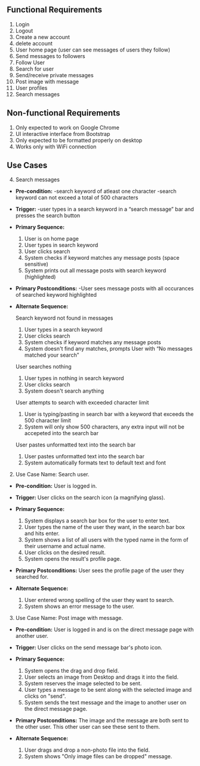 ## Functional Requirements
1. Login
2. Logout
3. Create a new account
4. delete account
5. User home page (user can see messages of users they follow)
6. Send messages to followers
7. Follow User
8. Search for user
9. Send/receive private messages
10. Post image with message
11. User profiles
12. Search messages

## Non-functional Requirements

1. Only expected to work on Google Chrome
2. UI interactive interface from Bootstrap
3. Only expected to be formatted properly on desktop
4. Works only with WiFi connection 

## Use Cases
4. Search messages
- **Pre-condition:** <can be a list or short description> 
  -search keyword of atleast one character
  -search keyword can not exceed a total of 500 characters

- **Trigger:** <can be a list or short description>
  -user types in a search keyword in a “search message” bar and presses the search button

- **Primary Sequence:**
  
  1. User is on home page
  2. User types in search keyword 
  3. User clicks search 
  4. System checks if keyword matches any message posts (space sensitive)
  5. System prints out all message posts with search keyword (highlighted)

- **Primary Postconditions:**
  -User sees message posts with all occurances of searched keyword highlighted

- **Alternate Sequence:** 
  
  Search keyword not found in messages
  1. User types in a search keyword 
  2. User clicks search
  3. System checks if keyword matches any message posts
  4. System doesn't find any matches, prompts User with “No messages matched your search”
  
  User searches nothing
  1. User types in nothing in search keyword 
  2. User clicks search
  3. System doesn't search anything
  
  User attempts to search with exceeded character limit
  1. User is typing/pasting in search bar with a keyword that exceeds the 500 character limit
  2. System will only show 500 characters, any extra input will not be accepeted into the search bar
  
  User pastes unformatted text into the search bar
  1. User pastes unformatted text into the search bar
  2. System automatically formats text to default text and font

2. Use Case Name: Search user.
- **Pre-condition:**  User is logged in.

- **Trigger:** User clicks on the search icon (a magnifying glass).

- **Primary Sequence:**

  1. System displays a search bar box for the user to enter text.
  2. User types the name of the user they want, in the search bar box and hits enter.
  3. System shows a list of all users with the typed name in the form of their username and actual name.  
  4. User clicks on the desired result.
  5. System opens the result's profile page. 

- **Primary Postconditions:** User sees the profile page of the user they searched for.

- **Alternate Sequence:** 

  1. User entered wrong spelling of the user they want to search.
  2. System shows an error message to the user.

3. Use Case Name: Post image with message.
- **Pre-condition:**  User is logged in and is on the direct message page with another user. 

- **Trigger:** User clicks on the send message bar's photo icon.

- **Primary Sequence:**

  1. System opens the drag and drop field.
  2. User selects an image from Desktop and drags it into the field.
  3. System reserves the image selected to be sent.
  4. User types a message to be sent along with the selected image and clicks on "send".
  5. System sends the text message and the image to another user on the direct message page. 

- **Primary Postconditions:** The image and the message are both sent to the other user. This other user can see these sent to them.

- **Alternate Sequence:** 
  1. User drags and drop a non-photo file into the field.
  2. System shows "Only image files can be dropped" message.
